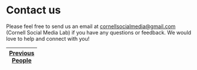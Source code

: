 # Contact us

Please feel free to send us an email at [cornellsocialmedia@gmail.com](mailto:cornellsocialmedia@gmail.com) (Cornell Social Media Lab) if you have any questions or feedback. We would love to help and connect with you!

| [Previous<br>People](/docs/people.md) |
| ------------------------------------- |
